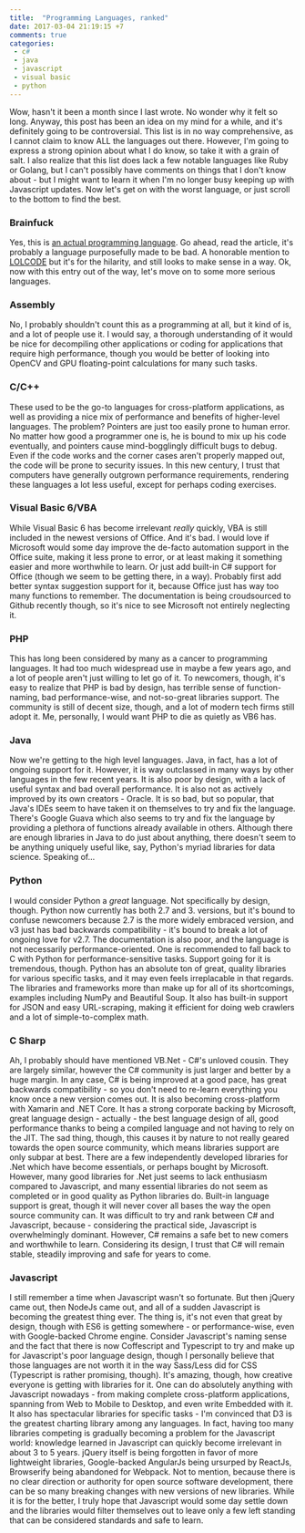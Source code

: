```yaml
---
title:  "Programming Languages, ranked"
date: 2017-03-04 21:19:15 +7
comments: true
categories:
 - c#
 - java
 - javascript
 - visual basic
 - python
---
```


Wow, hasn't it been a month since I last wrote. No wonder why it felt so long. Anyway, this post has been an idea on my mind for a while, and it's definitely going to be controversial. This list is in no way comprehensive, as I cannot claim to know ALL the languages out there. However, I'm going to express a strong opinion about what I do know, so take it with a grain of salt. I also realize that this list does lack a few notable languages like Ruby or Golang, but I can't possibly have comments on things that I don't know about - but I might want to learn it when I'm no longer busy keeping up with Javascript updates. Now let's get on with the worst language, or just scroll to the bottom to find the best.

### Brainfuck
Yes, this is [an actual programming language](https://en.wikipedia.org/wiki/Brainfuck). Go ahead, read the article, it's probably a language purposefully made to be bad. A honorable mention to [LOLCODE](http://lolcode.org/) but it's for the hilarity, and still looks to make sense in a way. Ok, now with this entry out of the way, let's move on to some more serious languages.

### Assembly
No, I probably shouldn't count this as a programming at all, but it kind of is, and a lot of people use it. I would say, a thorough understanding of it would be nice for decompiling other applications or coding for applications that require high performance, though you would be better of looking into OpenCV and GPU floating-point calculations for many such tasks.

### C/C++
These used to be the go-to languages for cross-platform applications, as well as providing a nice mix of performance and benefits of higher-level languages. The problem? Pointers are just too easily prone to human error. No matter how good a programmer one is, he is bound to mix up his code eventually, and pointers cause mind-bogglingly difficult bugs to debug. Even if the code works and the corner cases aren't properly mapped out, the code will be prone to security issues. In this new century, I trust that computers have generally outgrown performance requirements, rendering these languages a lot less useful, except for perhaps coding exercises.

### Visual Basic 6/VBA
While Visual Basic 6 has become irrelevant *really* quickly, VBA is still included in the newest versions of Office. And it's bad. I would love if Microsoft would some day improve the de-facto automation support in the Office suite, making it less prone to error, or at least making it something easier and more worthwhile to learn. Or just add built-in C# support for Office (though we seem to be getting there, in a way). Probably first add better syntax suggestion support for it, because Office just has way too many functions to remember. The documentation is being croudsourced to Github recently though, so it's nice to see Microsoft not entirely neglecting it.

### PHP
This has long been considered by many as a cancer to programming languages. It had too much widespread use in maybe a few years ago, and a lot of people aren't just willing to let go of it. To newcomers, though, it's easy to realize that PHP is bad by design, has terrible sense of function-naming, bad performance-wise, and not-so-great libraries support. The community is still of decent size, though, and a lot of modern tech firms still adopt it. Me, personally, I would want PHP to die as quietly as VB6 has.

### Java
Now we're getting to the high level languages. Java, in fact, has a lot of ongoing support for it. However, it is way outclassed in many ways by other languages in the few recent years. It is also poor by design, with a lack of useful syntax and bad overall performance. It is also not as actively improved by its own creators - Oracle. It is so bad, but so popular, that Java's IDEs seem to have taken it on themselves to try and fix the language. There's Google Guava which also seems to try and fix the language by providing a plethora of functions already available in others. Although there are enough libraries in Java to do just about anything, there doesn't seem to be anything uniquely useful like, say, Python's myriad libraries for data science. Speaking of...

### Python
I would consider Python a *great* language. Not specifically by design, though. Python now currently has both 2.7 and 3. versions, but it's bound to confuse newcomers because 2.7 is the more widely embraced version, and v3 just has bad backwards compatibility - it's bound to break a lot of ongoing love for v2.7. The documentation is also poor, and the language is not necessarily performance-oriented. One is recommended to fall back to C with Python for performance-sensitive tasks. Support going for it is tremendous, though. Python has an absolute ton of great, quality libraries for various specific tasks, and it may even feels irreplacable in that regards. The libraries and frameworks more than make up for all of its shortcomings, examples including NumPy and Beautiful Soup. It also has built-in support for JSON and easy URL-scraping, making it efficient for doing web crawlers and a lot of simple-to-complex math.

### C Sharp
Ah, I probably should have mentioned VB.Net - C#'s unloved cousin. They are largely similar, however the C# community is just larger and better by a huge margin. In any case, C# is being improved at a good pace, has great backwards compatibility - so you don't need to re-learn everything you know once a new version comes out. It is also becoming cross-platform with Xamarin and .NET Core. It has a strong corporate backing by Microsoft, great language design - actually - the best language design of all, good performance thanks to being a compiled language and not having to rely on the JIT. The sad thing, though, this causes it by nature to not really geared towards the open source community, which means libraries support are only subpar at best. There are a few independently developed libraries for .Net which have become essentials, or perhaps bought by Microsoft. However, many good libraries for .Net just seems to lack enthusiasm compared to Javascript, and many essential libraries do not seem as completed or in good quality as Python libraries do. Built-in language support is great, though it will never cover all bases the way the open source community can. It was difficult to try and rank between C# and Javascript, because - considering the practical side, Javascript is overwhelmingly dominant. However, C# remains a safe bet to new comers and worthwhile to learn. Considering its design, I trust that C# will remain stable, steadily improving and safe for years to come.

### Javascript
I still remember a time when Javascript wasn't so fortunate. But then jQuery came out, then NodeJs came out, and all of a sudden Javascript is becoming the greatest thing ever. The thing is, it's not even that great by design, though with ES6 is getting somewhere - or performance-wise, even with Google-backed Chrome engine. Consider Javascript's naming sense and the fact that there is now Coffescript and Typescript to try and make up for Javascript's poor language design, though I personally believe that those languages are not worth it in the way Sass/Less did for CSS (Typescript is rather promising, though). It's amazing, though, how creative everyone is getting with libraries for it. One can do absolutely anything with Javascript nowadays - from making complete cross-platform applications, spanning from Web to Mobile to Desktop, and even write Embedded with it. It also has spectacular libraries for specific tasks - I'm convinced that D3 is the greatest charting library among any languages. In fact, having too many libraries competing is gradually becoming a problem for the Javascript world: knowledge learned in Javascript can quickly become irrelevant in about 3 to 5 years. jQuery itself is being forgotten in favor of more lightweight libraries, Google-backed AngularJs being ursurped by ReactJs, Browserify being abandoned for Webpack. Not to mention, because there is no clear direction or authority for open source software development, there can be so many breaking changes with new versions of new libraries. While it is for the better, I truly hope that Javascript would some day settle down and the libraries would filter themselves out to leave only a few left standing that can be considered standards and safe to learn.

